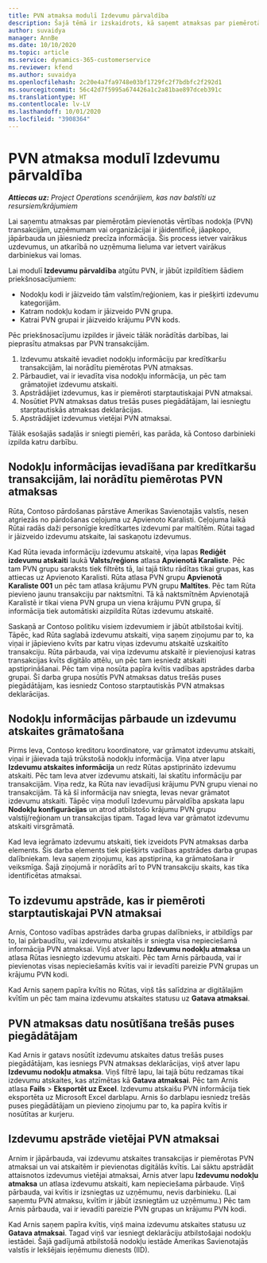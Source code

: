 ```yaml
---
title: PVN atmaksa modulī Izdevumu pārvaldība
description: Šajā tēmā ir izskaidrots, kā saņemt atmaksas par piemērotām pievienotās vērtības nodokļa (PVN) transakcijām.
author: suvaidya
manager: AnnBe
ms.date: 10/10/2020
ms.topic: article
ms.service: dynamics-365-customerservice
ms.reviewer: kfend
ms.author: suvaidya
ms.openlocfilehash: 2c20e4a7fa9748e03bf1729fc2f7bdbfc2f292d1
ms.sourcegitcommit: 56c42d7f5995a674426a1c2a81bae897dceb391c
ms.translationtype: HT
ms.contentlocale: lv-LV
ms.lasthandoff: 10/01/2020
ms.locfileid: "3908364"
---
```

# <a name="vat-recovery-in-expense-management"></a>PVN atmaksa modulī Izdevumu pārvaldība

_**Attiecas uz:** Project Operations scenārijiem, kas nav balstīti uz resursiem/krājumiem_

Lai saņemtu atmaksas par piemērotām pievienotās vērtības nodokļa (PVN) transakcijām, uzņēmumam vai organizācijai ir jāidentificē, jāapkopo, jāpārbauda un jāiesniedz precīza informācija. Šis process ietver vairākus uzdevumus, un atkarībā no uzņēmuma lieluma var ietvert vairākus darbiniekus vai lomas.

Lai modulī **Izdevumu pārvaldība** atgūtu PVN, ir jābūt izpildītiem šādiem priekšnosacījumiem:

- Nodokļu kodi ir jāizveido tām valstīm/reģioniem, kas ir piešķirti izdevumu kategorijām.
- Katram nodokļu kodam ir jāizveido PVN grupa.
- Katrai PVN grupai ir jāizveido krājumu PVN kods.

Pēc priekšnosacījumu izpildes ir jāveic tālāk norādītās darbības, lai pieprasītu atmaksas par PVN transakcijām.

1. Izdevumu atskaitē ievadiet nodokļu informāciju par kredītkaršu transakcijām, lai norādītu piemērotas PVN atmaksas.
2. Pārbaudiet, vai ir ievadīta visa nodokļu informācija, un pēc tam grāmatojiet izdevumu atskaiti.
3. Apstrādājiet izdevumus, kas ir piemēroti starptautiskajai PVN atmaksai.
4. Nosūtiet PVN atmaksas datus trešās puses piegādātājam, lai iesniegtu starptautiskās atmaksas deklarācijas.
5. Apstrādājiet izdevumus vietējai PVN atmaksai.

Tālāk esošajās sadaļās ir sniegti piemēri, kas parāda, kā Contoso darbinieki izpilda katru darbību.

## <a name="enter-tax-information-about-credit-card-transactions-to-identify-eligible-vat-refunds"></a>Nodokļu informācijas ievadīšana par kredītkaršu transakcijām, lai norādītu piemērotas PVN atmaksas

Rūta, Contoso pārdošanas pārstāve Amerikas Savienotajās valstīs, nesen atgriezās no pārdošanas ceļojuma uz Apvienoto Karalisti. Ceļojuma laikā Rūtai radās daži personīgie kredītkartes izdevumi par maltītēm. Rūtai tagad ir jāizveido izdevumu atskaite, lai saskaņotu izdevumus.

Kad Rūta ievada informāciju izdevumu atskaitē, viņa lapas **Rediģēt izdevumu atskaiti** laukā **Valsts/reģions** atlasa **Apvienotā Karaliste**. Pēc tam PVN grupu saraksts tiek filtrēts tā, lai tajā tiktu rādītas tikai grupas, kas attiecas uz Apvienoto Karalisti. Rūta atlasa PVN grupu **Apvienotā Karaliste 001** un pēc tam atlasa krājumu PVN grupu **Maltītes**. Pēc tam Rūta pievieno jaunu transakciju par naktsmītni. Tā kā naktsmītnēm Apvienotajā Karalistē ir tikai viena PVN grupa un viena krājumu PVN grupa, šī informācija tiek automātiski aizpildīta Rūtas izdevumu atskaitē.

Saskaņā ar Contoso politiku visiem izdevumiem ir jābūt atbilstošai kvītij. Tāpēc, kad Rūta saglabā izdevumu atskaiti, viņa saņem ziņojumu par to, ka viņai ir jāpievieno kvīts par katru viņas izdevumu atskaitē uzskaitīto transakciju. Rūta pārbauda, vai viņa izdevumu atskaitē ir pievienojusi katras transakcijas kvīts digitālo attēlu, un pēc tam iesniedz atskaiti apstiprināšanai. Pēc tam viņa nosūta papīra kvītis vadības apstrādes darba grupai. Šī darba grupa nosūtīs PVN atmaksas datus trešās puses piegādātājam, kas iesniedz Contoso starptautiskās PVN atmaksas deklarācijas.

## <a name="verify-tax-information-and-post-an-expense-report"></a>Nodokļu informācijas pārbaude un izdevumu atskaites grāmatošana

Pirms Ieva, Contoso kreditoru koordinatore, var grāmatot izdevumu atskaiti, viņai ir jāievada tajā trūkstošā nodokļu informācija. Viņa atver lapu **Izdevumu atskaites informācija** un redz Rūtas apstiprināto izdevumu atskaiti. Pēc tam Ieva atver izdevumu atskaiti, lai skatītu informāciju par transakcijām. Viņa redz, ka Rūta nav ievadījusi krājumu PVN grupu vienai no transakcijām. Tā kā šī informācija nav sniegta, Ievas nevar grāmatot izdevumu atskaiti. Tāpēc viņa modulī Izdevumu pārvaldība apskata lapu **Nodokļu konfigurācijas** un atrod atbilstošo krājumu PVN grupu valstij/reģionam un transakcijas tipam. Tagad Ieva var grāmatot izdevumu atskaiti virsgrāmatā.

Kad Ieva iegrāmato izdevumu atskaiti, tiek izveidots PVN atmaksas darba elements. Šis darba elements tiek piešķirts vadības apstrādes darba grupas dalībniekam. Ieva saņem ziņojumu, kas apstiprina, ka grāmatošana ir veiksmīga. Šajā ziņojumā ir norādīts arī to PVN transakciju skaits, kas tika identificētas atmaksai.

## <a name="process-expenses-that-are-eligible-for-international-vat-recovery"></a>To izdevumu apstrāde, kas ir piemēroti starptautiskajai PVN atmaksai

Arnis, Contoso vadības apstrādes darba grupas dalībnieks, ir atbildīgs par to, lai pārbaudītu, vai izdevumu atskaitēs ir sniegta visa nepieciešamā informācija PVN atmaksai. Viņš atver lapu **Izdevumu nodokļu atmaksa** un atlasa Rūtas iesniegto izdevumu atskaiti. Pēc tam Arnis pārbauda, vai ir pievienotas visas nepieciešamās kvītis vai ir ievadīti pareizie PVN grupas un krājumu PVN kodi.

Kad Arnis saņem papīra kvītis no Rūtas, viņš tās salīdzina ar digitālajām kvītīm un pēc tam maina izdevumu atskaites statusu uz **Gatava atmaksai**.

## <a name="send-vat-recovery-data-to-the-third-party-vendor"></a>PVN atmaksas datu nosūtīšana trešās puses piegādātājam

Kad Arnis ir gatavs nosūtīt izdevumu atskaites datus trešās puses piegādātājam, kas iesniegs PVN atmaksas deklarācijas, viņš atver lapu **Izdevumu nodokļu atmaksa**. Viņš filtrē lapu, lai tajā būtu redzamas tikai izdevumu atskaites, kas atzīmētas kā **Gatava atmaksai**. Pēc tam Arnis atlasa **Fails** &gt; **Eksportēt uz Excel**. Izdevumu atskaišu PVN informācija tiek eksportēta uz Microsoft Excel darblapu. Arnis šo darblapu iesniedz trešās puses piegādātājam un pievieno ziņojumu par to, ka papīra kvītis ir nosūtītas ar kurjeru.

## <a name="process-expenses-for-domestic-vat-recovery"></a>Izdevumu apstrāde vietējai PVN atmaksai

Arnim ir jāpārbauda, vai izdevumu atskaites transakcijas ir piemērotas PVN atmaksai un vai atskaitēm ir pievienotas digitālās kvītis. Lai sāktu apstrādāt attaisnotos izdevumus vietējai atmaksai, Arnis atver lapu **Izdevumu nodokļu atmaksa** un atlasa izdevumu atskaiti, kam nepieciešama pārbaude. Viņš pārbauda, vai kvītis ir izsniegtas uz uzņēmumu, nevis darbinieku. (Lai saņemtu PVN atmaksu, kvītīm ir jābūt izsniegtām uz uzņēmumu.) Pēc tam Arnis pārbauda, vai ir ievadīti pareizie PVN grupas un krājumu PVN kodi.

Kad Arnis saņem papīra kvītis, viņš maina izdevumu atskaites statusu uz **Gatava atmaksai**. Tagad viņš var iesniegt deklarāciju atbilstošajai nodokļu iestādei. Šajā gadījumā atbilstošā nodokļu iestāde Amerikas Savienotajās valstīs ir Iekšējais ieņēmumu dienests (IID).

